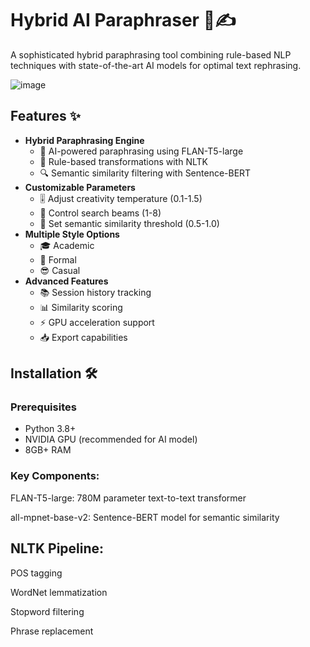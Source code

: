 # Hybrid AI Paraphraser 🤖✍️

A sophisticated hybrid paraphrasing tool combining rule-based NLP techniques with state-of-the-art AI models for optimal text rephrasing.

![image](https://github.com/user-attachments/assets/b6edc6c8-336b-49df-a686-9248b1cfb788)



## Features ✨

- **Hybrid Paraphrasing Engine**
  - 🧠 AI-powered paraphrasing using FLAN-T5-large
  - 📜 Rule-based transformations with NLTK
  - 🔍 Semantic similarity filtering with Sentence-BERT
- **Customizable Parameters**
  - 🎚️ Adjust creativity temperature (0.1-1.5)
  - 🧭 Control search beams (1-8)
  - 🎯 Set semantic similarity threshold (0.5-1.0)
- **Multiple Style Options**
  - 🎓 Academic
  - 💼 Formal
  - 😎 Casual
- **Advanced Features**
  - 📚 Session history tracking
  - 📊 Similarity scoring
  - ⚡ GPU acceleration support
  - 📥 Export capabilities

## Installation 🛠️

### Prerequisites
- Python 3.8+
- NVIDIA GPU (recommended for AI model)
- 8GB+ RAM

### Key Components:

  FLAN-T5-large: 780M parameter text-to-text transformer

  all-mpnet-base-v2: Sentence-BERT model for semantic similarity

## NLTK Pipeline:

  POS tagging

  WordNet lemmatization

  Stopword filtering

  Phrase replacement

